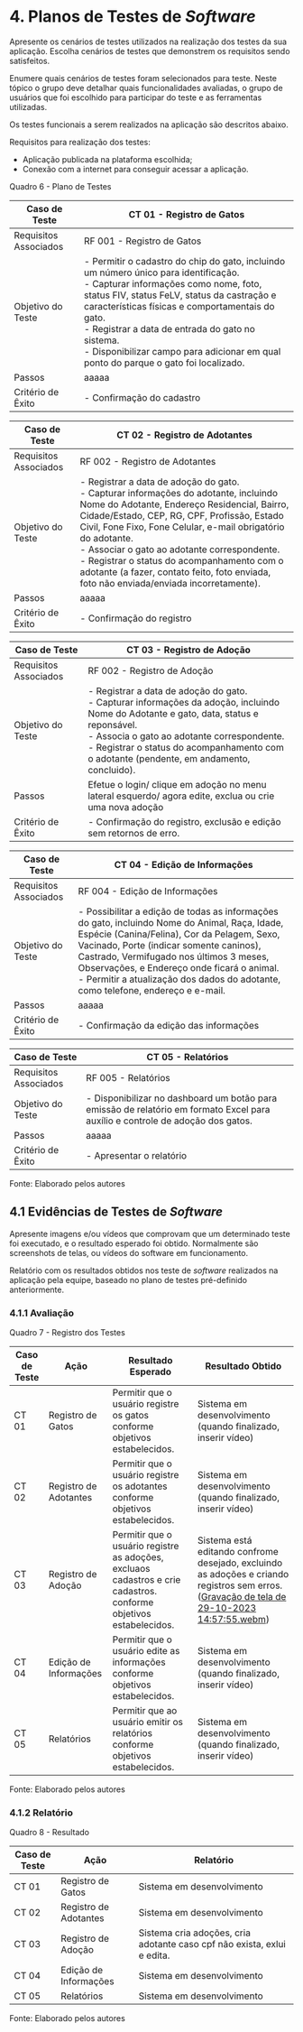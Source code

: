 # 4. Planos de Testes de _Software_

Apresente os cenários de testes utilizados na realização dos testes da sua aplicação. Escolha cenários de testes que demonstrem os requisitos sendo satisfeitos.

Enumere quais cenários de testes foram selecionados para teste. Neste tópico o grupo deve detalhar quais funcionalidades avaliadas, o grupo de usuários que foi escolhido para participar do teste e as ferramentas utilizadas.

Os testes funcionais a serem realizados na aplicação são descritos abaixo.

Requisitos para realização dos testes:
- Aplicação publicada na plataforma escolhida;
- Conexão com a internet para conseguir acessar a aplicação.

Quadro 6 - Plano de Testes

| Caso de Teste         | CT 01 - Registro de Gatos |
|-----------------------|-------|
| Requisitos Associados | RF 001 - Registro de Gatos |
| Objetivo do Teste     | - Permitir o cadastro do chip do gato, incluindo um número único para identificação. <br> - Capturar informações como nome, foto, status FIV, status FeLV, status da castração e características físicas e comportamentais do gato. <br> - Registrar a data de entrada do gato no sistema. <br> - Disponibilizar campo para adicionar em qual ponto do parque o gato foi localizado. |
| Passos                | aaaaa |
| Critério de Êxito     | - Confirmação do cadastro |

| Caso de Teste         | CT 02 - Registro de Adotantes |
|-----------------------|-------|
| Requisitos Associados | RF 002 - Registro de Adotantes |
| Objetivo do Teste     | - Registrar a data de adoção do gato. <br> - Capturar informações do adotante, incluindo Nome do Adotante, Endereço Residencial, Bairro, Cidade/Estado, CEP, RG, CPF, Profissão, Estado Civil, Fone Fixo, Fone Celular, e-mail obrigatório do adotante. <br> - Associar o gato ao adotante correspondente. <br> - Registrar o status do acompanhamento com o adotante (a fazer, contato feito, foto enviada, foto não enviada/enviada incorretamente). |
| Passos                | aaaaa |
| Critério de Êxito     | - Confirmação do registro 

| Caso de Teste         | CT 03 - Registro de Adoção |
|-----------------------|-------|
| Requisitos Associados | RF 002 - Registro de Adoção |
| Objetivo do Teste     | - Registrar a data de adoção do gato. <br> - Capturar informações da adoção, incluindo Nome do Adotante e gato, data, status e reponsável. <br> - Associa o gato ao adotante correspondente. <br> - Registrar o status do acompanhamento com o adotante (pendente, em andamento, concluido). |
| Passos                |Efetue o login/ clique em adoção no menu lateral esquerdo/ agora edite, exclua ou crie uma nova adoção |
| Critério de Êxito     | - Confirmação do registro, exclusão e edição sem retornos de erro. |

| Caso de Teste         | CT 04 - Edição de Informações |
|-----------------------|-------|
| Requisitos Associados | RF 004 - Edição de Informações |
| Objetivo do Teste     | - Possibilitar a edição de todas as informações do gato, incluindo Nome do Animal, Raça, Idade, Espécie (Canina/Felina), Cor da Pelagem, Sexo, Vacinado, Porte (indicar somente caninos), Castrado, Vermifugado nos últimos 3 meses, Observações, e Endereço onde ficará o animal. <br> - Permitir a atualização dos dados do adotante, como telefone, endereço e e-mail. |
| Passos                | aaaaa |
| Critério de Êxito     | - Confirmação da edição das informações |

| Caso de Teste         | CT 05 - Relatórios |
|-----------------------|-------|
| Requisitos Associados | RF 005 - Relatórios |
| Objetivo do Teste     | - Disponibilizar no dashboard um botão para emissão de relatório em formato Excel para auxílio e controle de adoção dos gatos. |
| Passos                | aaaaa |
| Critério de Êxito     | - Apresentar o relatório |

Fonte: Elaborado pelos autores

 
## 4.1 Evidências de Testes de _Software_

Apresente imagens e/ou vídeos que comprovam que um determinado teste foi executado, e o resultado esperado foi obtido. Normalmente são screenshots de telas, ou vídeos do software em funcionamento.

Relatório com os resultados obtidos nos teste de _software_ realizados na aplicação pela equipe, baseado no plano de testes pré-definido anteriormente.

### 4.1.1 Avaliação

Quadro 7 - Registro dos Testes

| Caso de Teste | Ação                  | Resultado Esperado | Resultado Obtido |
|---------------|-----------------------|--------------------|------------------|
| CT 01         | Registro de Gatos     | Permitir que o usuário registre os gatos conforme objetivos estabelecidos. | Sistema em desenvolvimento (quando finalizado, inserir vídeo) |
| CT 02         | Registro de Adotantes    | Permitir que o usuário registre os adotantes conforme objetivos estabelecidos. | Sistema em desenvolvimento (quando finalizado, inserir vídeo) |
| CT 03         | Registro de Adoção    | Permitir que o usuário registre as adoções, excluaos cadastros e crie cadastros. conforme objetivos estabelecidos. | Sistema está editando confrome desejado, excluindo as adoções e criando registros sem erros. ([Gravação de tela de 29-10-2023 14:57:55.webm](https://github.com/ICEI-PUC-Minas-PMV-ADS/CatConnect/assets/75712250/04f01423-1ffc-4273-9c2c-ef7da3e75e73)) |
| CT 04         | Edição de Informações | Permitir que o usuário edite as informações conforme objetivos estabelecidos. | Sistema em desenvolvimento (quando finalizado, inserir vídeo) |
| CT 05         | Relatórios            | Permitir que ao usuário emitir os relatórios conforme objetivos estabelecidos. | Sistema em desenvolvimento (quando finalizado, inserir vídeo) |

Fonte: Elaborado pelos autores


### 4.1.2 Relatório

Quadro 8 - Resultado

| Caso de Teste | Ação                  | Relatório                  |
|---------------|-----------------------|----------------------------|
| CT 01         | Registro de Gatos     | Sistema em desenvolvimento |
| CT 02         | Registro de Adotantes   | Sistema em desenvolvimento |
| CT 03         | Registro de Adoção | Sistema cria adoções, cria adotante caso cpf não exista, exlui e edita. |
| CT 04         | Edição de Informações | Sistema em desenvolvimento |
| CT 05         | Relatórios            | Sistema em desenvolvimento |

Fonte: Elaborado pelos autores
